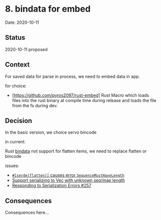 # 8. bindata for embed

Date: 2020-10-11

## Status

2020-10-11 proposed

## Context

For saved data for parse in process, we need to embed data in app.

for choice:

 - [https://github.com/pyros2097/rust-embed] Rust Macro which loads files into the rust binary at compile time during release and loads the file from the fs during dev.

## Decision

In the basic version, we choice servo bincode

in current:

Rust [bindata](https://github.com/servo/bincode) not support for flatten items, we need to replace flatten or bincode

issues:

 - [`#[serde(flatten)]` causes error `SequenceMustHaveLength`](https://github.com/servo/bincode/issues/245)
 - [Support serializing to Vec<u8> with unknown seq/map length](https://github.com/servo/bincode/issues/167)
 - [Responding to Serialization Errors #257](https://github.com/servo/ipc-channel/issues/257)

## Consequences

Consequences here...
